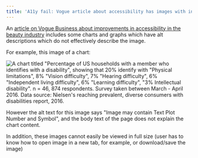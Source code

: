 ```yaml
---
title: 'A11y fail: Vogue article about accessibility has images with ineffective alt text'
---
```


<link rel="stylesheet" href="/../style.css">

An [article on Vogue Business about improvements in accessibility in the beauty industry](https://www.voguebusiness.com/beauty/beauty-fails-people-with-disabilities-loreal-estee-lauder-unilever-wants-to-change-that) includes some charts and graphs which have alt descriptions which do not effectively describe the image. 

For example, this image of a chart: 

![A chart titled "Percentage of US households with a member who identifies with a disability", showing that 20% identify with "Physical limitations", 8% "Vision difficulty", 7% "Hearing difficulty", 6% "Independent living difficulty", 6% "Learning difficulty", "3% Intellectual disability". n = 46, 874 respondents. Survey taken between March - April 2016. Data source: Nielsen's reaching prevalent, diverse consumers with disabilities report, 2016. ](https://media.voguebusiness.com/photos/60db48dbb3326e449dab62fb/master/w_1600,c_limit/chart-inline-21-story-inline-1.jpg)

However the alt text for this image says "Image may contain Text Plot Number and Symbol", and the body text of the page does not explain the chart content. 

In addition, these images cannot easily be viewed in full size (user has to know how to open image in a new tab, for example, or download/save the image)
